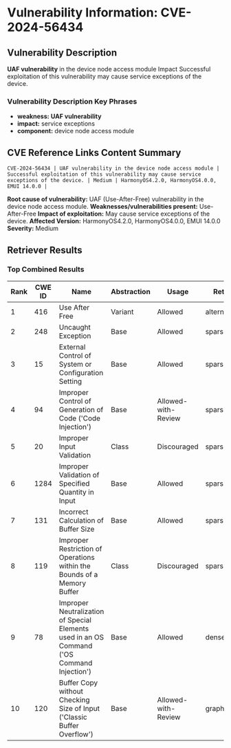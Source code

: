 # Vulnerability Information: CVE-2024-56434

## Vulnerability Description
**UAF vulnerability** in the device node access module Impact Successful exploitation of this vulnerability may cause service exceptions of the device.

### Vulnerability Description Key Phrases
- **weakness:** **UAF vulnerability**
- **impact:** service exceptions
- **component:** device node access module

## CVE Reference Links Content Summary
```text
CVE-2024-56434 | UAF vulnerability in the device node access module | Successful exploitation of this vulnerability may cause service exceptions of the device. | Medium | HarmonyOS4.2.0, HarmonyOS4.0.0, EMUI 14.0.0 |
```

**Root cause of vulnerability:** UAF (Use-After-Free) vulnerability in the device node access module.
**Weaknesses/vulnerabilities present:** Use-After-Free
**Impact of exploitation:**  May cause service exceptions of the device.
**Affected Version:** HarmonyOS4.2.0, HarmonyOS4.0.0, EMUI 14.0.0
**Severity:** Medium

## Retriever Results

### Top Combined Results

| Rank | CWE ID | Name | Abstraction | Usage  | Retrievers | Individual Scores |
|------|--------|------|-------------|-------|------------|-------------------|
| 1 | 416 | Use After Free | Variant | Allowed | alternate_terms | 0.800 |
| 2 | 248 | Uncaught Exception | Base | Allowed | sparse | 0.140 |
| 3 | 15 | External Control of System or Configuration Setting | Base | Allowed | sparse | 0.122 |
| 4 | 94 | Improper Control of Generation of Code ('Code Injection') | Base | Allowed-with-Review | sparse | 0.122 |
| 5 | 20 | Improper Input Validation | Class | Discouraged | sparse | 0.122 |
| 6 | 1284 | Improper Validation of Specified Quantity in Input | Base | Allowed | sparse | 0.121 |
| 7 | 131 | Incorrect Calculation of Buffer Size | Base | Allowed | sparse | 0.121 |
| 8 | 119 | Improper Restriction of Operations within the Bounds of a Memory Buffer | Class | Discouraged | sparse | 0.121 |
| 9 | 78 | Improper Neutralization of Special Elements used in an OS Command ('OS Command Injection') | Base | Allowed | dense | 0.546 |
| 10 | 120 | Buffer Copy without Checking Size of Input ('Classic Buffer Overflow') | Base | Allowed-with-Review | graph | 0.003 |

